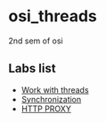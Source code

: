 # osi_threads
2nd sem of osi

## Labs list  
- [Work with threads](https://github.com/DaryaEvd/osi_threads/tree/main/lab1/code)  
- [Synchronization](https://github.com/DaryaEvd/osi_threads/tree/main/lab2/code)  
- [HTTP PROXY](https://github.com/DaryaEvd/osi_threads/tree/main/lab3)  

